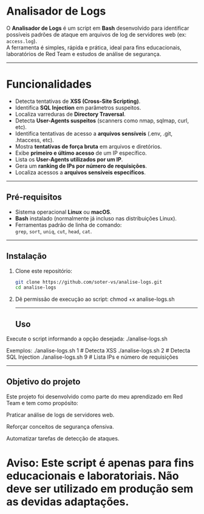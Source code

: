 # Analisador de Logs

O **Analisador de Logs** é um script em **Bash** desenvolvido para identificar possíveis padrões de ataque em arquivos de log de servidores web (ex: `access.log`).  
A ferramenta é simples, rápida e prática, ideal para fins educacionais, laboratórios de Red Team e estudos de análise de segurança.

---

# Funcionalidades

- Detecta tentativas de **XSS (Cross-Site Scripting)**.
- Identifica **SQL Injection** em parâmetros suspeitos.
- Localiza varreduras de **Directory Traversal**.
- Detecta **User-Agents suspeitos** (scanners como nmap, sqlmap, curl, etc).
- Identifica tentativas de acesso a **arquivos sensíveis** (.env, .git, .htaccess, etc).
- Mostra **tentativas de força bruta** em arquivos e diretórios.
- Exibe **primeiro e último acesso** de um IP específico.
- Lista os **User-Agents utilizados por um IP**.
- Gera um **ranking de IPs por número de requisições**.
- Localiza acessos a **arquivos sensíveis específicos**.

---

## Pré-requisitos

- Sistema operacional **Linux** ou **macOS**.  
- **Bash** instalado (normalmente já incluso nas distribuições Linux).  
- Ferramentas padrão de linha de comando:  
  `grep`, `sort`, `uniq`, `cut`, `head`, `cat`.

---

## Instalação

1. Clone este repositório:
   ```bash
   git clone https://github.com/soter-vs/analise-logs.git
   cd analise-logs
   
2. Dê permissão de execução ao script:
   chmod +x analise-logs.sh

   ---

   ## Uso
   
  Execute o script informando a opção desejada:
  ./analise-logs.sh <opcao>

  Exemplos:
  ./analise-logs.sh 1   # Detecta XSS
  ./analise-logs.sh 2   # Detecta SQL Injection
  ./analise-logs.sh 9   # Lista IPs e número de requisições

  ---

  ## Objetivo do projeto

  Este projeto foi desenvolvido como parte do meu aprendizado em Red Team e tem como propósito:

  Praticar análise de logs de servidores web.

  Reforçar conceitos de segurança ofensiva.

  Automatizar tarefas de detecção de ataques.

  # Aviso: Este script é apenas para fins educacionais e laboratoriais. Não deve ser utilizado em produção sem as devidas adaptações.
